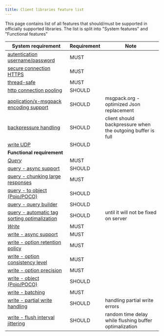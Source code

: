 ```yaml
---
title: Client libraries feature list
---
```


This page contains list of all features that should/must be supported in officially supported libraries. 
The list is split into "System features" and "Functional features" 

**System requirement** | Requirement | Note
--------|-------|---
[autentication username/password](/client_libraries/certification/influxdb/#connection) | MUST 
[secure connection HTTPS](/client_libraries/certification/influxdb/#connection) |  MUST
[thread-safe](/client_libraries/certification/influxdb/#the-functionality) | MUST
[http connection pooling](/client_libraries/certification/influxdb/#connection) | SHOULD 
[application/x-msgpack encoding support](/client_libraries/certification/influxdb/#messagepack) | SHOULD | msgpack.org - optimized Json replacement 
[backpressure handling](/client_libraries/certification/influxdb/#backpressure-handling) | SHOULD | client should backpressure when the outgoing buffer is full
[write UDP](/client_libraries/certification/influxdb/#writes) |  SHOULD 
**Functional requirement**| 
[_Query_](/client_libraries/certification/influxdb/#queries)  | MUST
[query - async support](/client_libraries/certification/influxdb/#queries)  | SHOULD
[query - chunking large responses](/client_libraries/certification/influxdb/#queries) | MUST
[query - to object (Pojo/POCO)](/client_libraries/certification/influxdb/#queries) | SHOULD
[query - query builder](/client_libraries/certification/influxdb/#queries) | SHOULD
[query - automatic tag sorting optimalization](/client_libraries/certification/influxdb/#queries) | SHOULD | until it will not be fixed on server
[_Write_](/client_libraries/certification/influxdb/#writes) | MUST 
[write - async support](/client_libraries/certification/influxdb/#writes)  | MUST 
[write - option retention policy](/client_libraries/certification/influxdb/#writes) | MUST
[write - option consistency level](/client_libraries/certification/influxdb/#writes) | MUST
[write - option precision](/client_libraries/certification/influxdb/#writes) | MUST
[write - object (Pojo/POCO)]((/client_libraries/certification/influxdb/#writes)) |  SHOULD
[write - batching](/client_libraries/certification/influxdb/#batching) | MUST
[write - partial write handling](/client_libraries/certification/influxdb/#partial-writes) | SHOULD | handling partial write errors 
[write - flush interval jittering](/client_libraries/certification/influxdb/#batching) | SHOULD | random time delay while flushing buffer optimalization  
